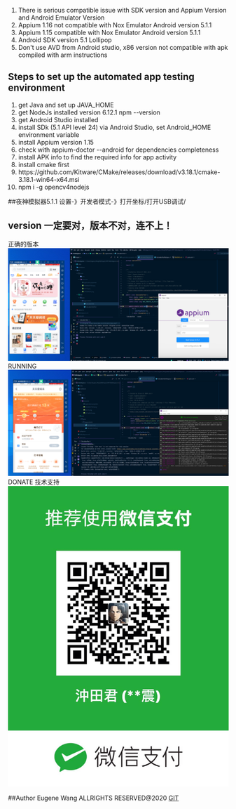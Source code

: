 

<ol>
 <li>There is serious compatible issue with SDK version and Appium Version and Android Emulator Version</li>
 <li>Appium 1.16 not compatible with Nox Emulator Android version 5.1.1</li>
 <li>Appium 1.15 compatible with Nox Emulator Android version 5.1.1</li>
 <li>Android SDK version 5.1 Lollipop</li>
 <li>Don't use AVD from Android studio, x86 version not compatible with apk compiled with arm instructions</li>
 </ol>
 
## Steps to set up the automated app testing environment
<ol>
<li>get Java and set up JAVA_HOME</li>
<li>get NodeJs installed version 6.12.1 npm --version</li>
<li>get Android Studio installed </li>
<li>install SDk (5.1 API level 24) via Android Studio, set Android_HOME environment variable</li>
<li>install Appium version 1.15</li>
<li>check with appium-doctor --android for dependencies completeness</li>
<li>install APK info to find the required info for app activity </li>
<li>install cmake first </li>
<li>https://github.com/Kitware/CMake/releases/download/v3.18.1/cmake-3.18.1-win64-x64.msi</li>
<li>npm i -g opencv4nodejs</li>
</ol>

##夜神模拟器5.1.1
设置-》开发者模式-》打开坐标/打开USB调试/ 

## version 一定要对，版本不对，连不上！
正确的版本
![alt text](markdown/version.png "测试成功")
RUNNING
![logo](markdown/running.png)
DONATE 技术支持
![MONEY](markdown/wechatpay.jpg)


##Author 
Eugene Wang ALLRIGHTS RESERVED@2020
[GIT](https://github.com/sail456852/HelloAppium)
